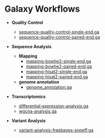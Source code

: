 # Galaxy Workflows

* **Quality Control**
    + [sequence-quality-control-single-end.ga](https://raw.githubusercontent.com/MingChen0919/galaxy-workflows/master/sequence-quality-control-single-end.ga)
    + [sequence-quality-control-paired-end.ga](https://raw.githubusercontent.com/MingChen0919/galaxy-workflows/master/sequence-quality-control-paired-end.ga)

* **Sequence Analysis**
    - **Mapping**
        + [mapping-bowtie2-single-end.ga](https://raw.githubusercontent.com/MingChen0919/galaxy-workflows/master/mapping-bowtie2-single-end.ga)
        + [mapping-bowtie2-paired-end.ga](https://raw.githubusercontent.com/MingChen0919/galaxy-workflows/master/mapping-bowtie2-paired-end.ga)
        + [mapping-hisat2-single-end.ga](https://raw.githubusercontent.com/MingChen0919/galaxy-workflows/master/mapping-hisat2-single-end.ga)
        + [mapping-hisat2-paired-end.ga](https://raw.githubusercontent.com/MingChen0919/galaxy-workflows/master/mapping-hisat2-paired-end.ga)
    - **genome annotation**
        + [genome_annotation.ga](https://raw.githubusercontent.com/MingChen0919/galaxy-workflows/master/genome_annotation.ga)
    
* **Transcriptomics**
    + [differential-expression-analysis.ga](https://raw.githubusercontent.com/MingChen0919/galaxy-workflows/master/differential-expression-analysis.ga)
    + [wgcna-analysis.ga](https://raw.githubusercontent.com/MingChen0919/galaxy-workflows/master/wgcna-analysis.ga)

* **Variant Analysis**
    + [variant-analysis-freebayes-snpeff.ga](https://raw.githubusercontent.com/MingChen0919/galaxy-workflows/master/variant-analysis-freebayes-snpeff.ga)
